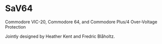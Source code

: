 # SaV64
Commodore VIC-20, Commodore 64, and Commodore Plus/4 Over-Voltage Protection

Jointly designed by Heather Kent and Fredric Blåholtz.
